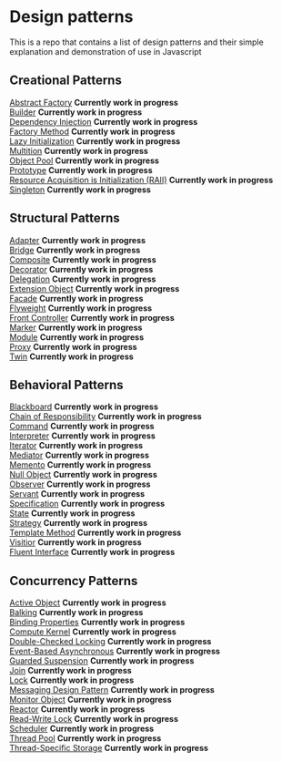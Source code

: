 # Design patterns

This is a repo that contains a list of design patterns and their simple explanation and demonstration of use in Javascript

## Creational Patterns

[Abstract Factory](creational/abstract-factory/README.md) **Currently work in progress**  
[Builder](creational/builder/README.md) **Currently work in progress**  
[Dependency Injection](creational/dependency-injection/README.md) **Currently work in progress**  
[Factory Method](creational/factory-method/README.md) **Currently work in progress**  
[Lazy Initialization](creational/lazy-initialization/README.md) **Currently work in progress**  
[Multition](creational/multition/README.md) **Currently work in progress**  
[Object Pool](creational/object-pool/README.md) **Currently work in progress**  
[Prototype](creational/prototype/README.md) **Currently work in progress**  
[Resource Acquisition is Initialization (RAII)](creational/raii/README.md) **Currently work in progress**  
[Singleton](creational/singleton/README.md) **Currently work in progress**  

## Structural Patterns

[Adapter](structural/adapter/README.md) **Currently work in progress**  
[Bridge](structural/bridge/README.md) **Currently work in progress**  
[Composite](structural/composite/README.md) **Currently work in progress**  
[Decorator](structural/decorator/README.md) **Currently work in progress**  
[Delegation](structural/delegation/README.md) **Currently work in progress**  
[Extension Object](structural/extension-object/README.md) **Currently work in progress**  
[Facade](structural/facade/README.md) **Currently work in progress**  
[Flyweight](structural/flyweight/README.md) **Currently work in progress**  
[Front Controller](structural/front-controller/README.md) **Currently work in progress**  
[Marker](structural/marker/README.md) **Currently work in progress**  
[Module](structural/module/README.md) **Currently work in progress**  
[Proxy](structural/proxy/README.md) **Currently work in progress**  
[Twin](structural/twin/README.md) **Currently work in progress**  

## Behavioral Patterns

[Blackboard](behavioral/blackboard/README.md) **Currently work in progress**  
[Chain of Responsibility](behavioral/chain-of-responsibility/README.md) **Currently work in progress**  
[Command](behavioral/command/README.md) **Currently work in progress**  
[Interpreter](behavioral/interpreter/README.md) **Currently work in progress**  
[Iterator](behavioral/iterator/README.md) **Currently work in progress**  
[Mediator](behavioral/mediator/README.md) **Currently work in progress**  
[Memento](behavioral/memento/README.md) **Currently work in progress**  
[Null Object](behavioral/null-object/README.md) **Currently work in progress**  
[Observer](behavioral/observer/README.md) **Currently work in progress**  
[Servant](behavioral/servant/README.md) **Currently work in progress**  
[Specification](behavioral/specification/README.md) **Currently work in progress**  
[State](behavioral/state/README.md) **Currently work in progress**  
[Strategy](behavioral/strategy/README.md) **Currently work in progress**  
[Template Method](behavioral/template-method/README.md) **Currently work in progress**  
[Visitior](behavioral/visitor/README.md) **Currently work in progress**  
[Fluent Interface](behavioral/fluent-interface/README.md) **Currently work in progress**  

## Concurrency Patterns

[Active Object](concurrency/active-object/README.md) **Currently work in progress**  
[Balking](concurrency/balking/README.md) **Currently work in progress**  
[Binding Properties](concurrency/binding-properties/README.md) **Currently work in progress**  
[Compute Kernel](concurrency/compute-kernel/README.md) **Currently work in progress**  
[Double-Checked Locking](concurrency/double-checked-locking/README.md) **Currently work in progress**  
[Event-Based Asynchronous](concurrency/event-based-asynchronous/README.md) **Currently work in progress**  
[Guarded Suspension](concurrency/guarded-suspension/README.md) **Currently work in progress**  
[Join](concurrency/join/README.md) **Currently work in progress**  
[Lock](concurrency/lock/README.md) **Currently work in progress**  
[Messaging Design Pattern](concurrency/messaging-design-pattern/README.md) **Currently work in progress**  
[Monitor Object](concurrency/monitor-object/README.md) **Currently work in progress**  
[Reactor](concurrency/reactor/README.md) **Currently work in progress**  
[Read-Write Lock](concurrency/read-write-lock/README.md) **Currently work in progress**  
[Scheduler](concurrency/scheduler/README.md) **Currently work in progress**  
[Thread Pool](concurrency/thread-pool/README.md) **Currently work in progress**  
[Thread-Specific Storage](concurrency/thread-specific-storage/README.md) **Currently work in progress**  